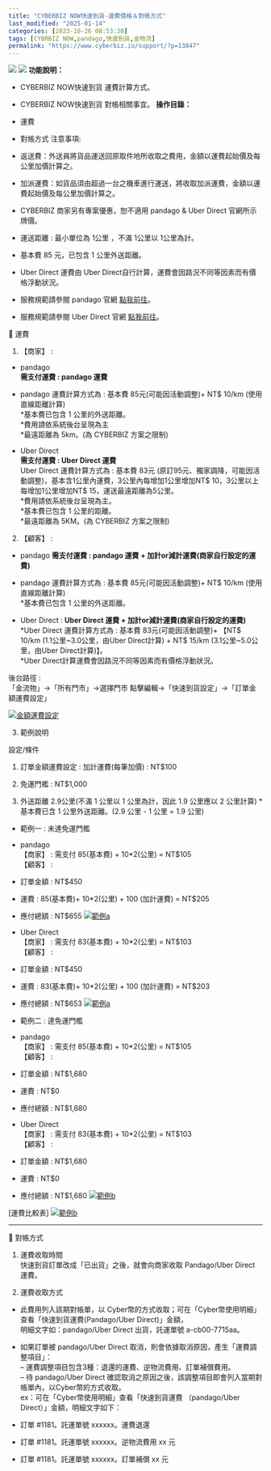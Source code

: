 ```yaml
---
title: "CYBERBIZ NOW快速到貨-運費價格＆對帳方式"
last_modified: "2025-01-14"
categories: [2023-10-26 08:53:30]
tags: [CYBRBIZ NOW,pandago,快速到貨,金物流]
permalink: "https://www.cyberbiz.io/support/?p=13847"
---
```


![](https://www.cyberbiz.io/support/wp-content/uploads/適用站別.png)
[![](https://www.cyberbiz.io/support/wp-content/uploads/台灣站.png)](https://www.cyberbiz.io/support/?page_id=2490)
**功能說明：**  

* CYBERBIZ NOW快速到貨 運費計算方式。
* CYBERBIZ NOW快速到貨 對帳相關事宜。
**操作目錄：**

* 運費
* 對帳方式
注意事項:  

* 返送費：外送員將貨品運送回原取件地所收取之費用，金額以運費起始價及每公里加價計算之。
* 加派運費：如貨品須由超過一台之機車進行運送，將收取加派運費，金額以運費起始價及每公里加價計算之。
* CYBERBIZ 商家另有專案優惠，恕不適用 pandago & Uber Direct 官網所示牌價。
* 運送距離 : 最小單位為 1公里 ，不滿 1公里以 1公里為計。
* 基本費 85 元，已包含 1 公里外送距離。
* Uber Direct 運費由 Uber Direct自行計算，運費會因路況不同等因素而有價格浮動狀況。
* 服務規範請參閱 pandago 官網 [點我前往](https://pandago.tw/)。 
* 服務規範請參閱 Uber Direct 官網 [點我前往](https://www.uber.com/zh-TW/blog/uber-direct-package-restrictions/)。 

📌 運費

1. 【商家】 : 
* pandago  
**需支付運費 : pandago 運費**  
* pandago 運費計算方式為 : 基本費 85元(可能因活動調整)+ NT$ 10/km (使用直線距離計算)  
*基本費已包含 1 公里的外送距離。  
*費用請依系統後台呈現為主  
*最遠距離為 5km。(為 CYBERBIZ 方案之限制)


* Uber Direct  
**需支付運費 : Uber Direct 運費**  
Uber Direct 運費計算方式為 : 基本費 83元 (原訂95元、獨家調降，可能因活動調整)，基本含1公里內運費，3公里內每增加1公里增加NT$
10，3公里以上每增加1公里增加NT$ 15，運送最遠距離為5公里。  
*費用請依系統後台呈現為主。  
*基本費已包含 1 公里的距離。  
*最遠距離為 5KM。(為 CYBERBIZ 方案之限制)


2. 【顧客】 :   

* pandago **需支付運費 : pandago 運費 + 加計or減計運費(商家自行設定的運費)**  
* pandago 運費計算方式為 : 基本費 85元(可能因活動調整)+ NT$ 10/km (使用直線距離計算)  
*基本費已包含 1 公里的外送距離。


* Uber Direct : **Uber Direct 運費 + 加計or減計運費(商家自行設定的運費)**  
*Uber Direct 運費計算方式為 : 基本費 83元(可能因活動調整)+ 【NT$ 10/km (1.1公里~3.0公里，由Uber Direct計算) + NT$ 15/km (3.1公里~5.0公里，由Uber Direct計算)】。  
*Uber Direct計算運費會因路況不同等因素而有價格浮動狀況。 

後台路徑 :  
「金流物」→「所有門市」→選擇門市 點擊編輯→「快速到貨設定」→「訂單金額運費設定」  

[![金額運費設定](https://www.cyberbiz.io/support/wp-content/uploads/CYBERBIZ-NOW快速到貨-運費價格＆對帳方式01.png)](https://www.cyberbiz.io/support/wp-content/uploads/CYBERBIZ-NOW快速到貨-運費價格＆對帳方式01.png)



3. 範例說明   

設定/條件  

1. 訂單金額運費設定 : 加計運費(每筆加價) : NT$100 
2. 免運門檻 : NT$1,000  

3. 外送距離 2.9公里(不滿 1 公里以 1 公里為計，因此 1.9 公里應以 2 公里計算) 
*基本費已含 1 公里外送距離。(2.9 公里 - 1 公里 = 1.9 公里)    


* 範例一 : 未達免運門檻  

* pandago  
【商家】 : 需支付 85(基本費) + 10*2(公里) = NT$105  
【顧客】 :  

* 訂單金額 : NT$450
* 運費 : 85(基本費)+ 10*2(公里) + 100 (加計運費) = NT$205
* 應付總額 : NT$655
[![範例a](https://www.cyberbiz.io/support/wp-content/uploads/CYBERBIZ-NOW快速到貨-運費價格＆對帳方式02.png)](https://www.cyberbiz.io/support/wp-content/uploads/CYBERBIZ-NOW快速到貨-運費價格＆對帳方式02.png)

* Uber Direct  
【商家】 : 需支付 83(基本費) + 10*2(公里) = NT$103  
【顧客】 :  

* 訂單金額 : NT$450
* 運費 : 83(基本費)+ 10*2(公里) + 100 (加計運費) = NT$203
* 應付總額 : NT$653
[![範例a](https://www.cyberbiz.io/support/wp-content/uploads/CYBERBIZ-NOW快速到貨-運費價格＆對帳方式02-1.png)](https://www.cyberbiz.io/support/wp-content/uploads/CYBERBIZ-NOW快速到貨-運費價格＆對帳方式02-1.png)



* 範例二 : 達免運門檻  

* pandago  
【商家】 : 需支付 85(基本費) + 10*2(公里) = NT$105  
【顧客】 :  

* 訂單金額 : NT$1,680
* 運費 : NT$0
* 應付總額 : NT$1,680
* Uber Direct  
【商家】 : 需支付 83(基本費) + 10*2(公里) = NT$103  
【顧客】 :  

* 訂單金額 : NT$1,680
* 運費 : NT$0
* 應付總額 : NT$1,680
[![範例b](https://www.cyberbiz.io/support/wp-content/uploads/CYBERBIZ-NOW快速到貨-運費價格＆對帳方式03.png)](https://www.cyberbiz.io/support/wp-content/uploads/CYBERBIZ-NOW快速到貨-運費價格＆對帳方式03.png)



[運費比較表] [![範例b](https://www.cyberbiz.io/support/wp-content/uploads/CYBERBIZ-NOW快速到貨-運費價格＆對帳方式04.png)](https://www.cyberbiz.io/support/wp-content/uploads/CYBERBIZ-NOW快速到貨-運費價格＆對帳方式04.png)



* * *


📌 對帳方式

1. 運費收取時間  
快速到貨訂單改成「已出貨」之後，就會向商家收取 Pandago/Uber Direct 運費。



2. 運費收取方式   

* 此費用列入該期對帳單，以 Cyber幣的方式收取；可在「Cyber幣使用明細」查看「快速到貨運費(Pandago/Uber Direct)」金額，  
明細文字如：pandago/Uber Direct 出貨，託運單號 a-cb00-7715aa。



* 如果訂單被 pandago/Uber Direct 取消，則會依據取消原因，產生「運費調整項目」：  
– 運費調整項目包含3種：退還的運費、逆物流費用、訂單補償費用。  
– 待 pandago/Uber Direct 確認取消之原因之後，該調整項目即會列入當期對帳單內，以Cyber幣的方式收取。  
ex：可在「Cyber幣使用明細」查看「快速到貨運費 （pandago/Uber Direct）」金額，明細文字如下：  

* 訂單 #1181。託運單號 xxxxxx。運費退還 
* 訂單 #1181。託運單號 xxxxxx。逆物流費用 xx 元 
* 訂單 #1181。託運單號 xxxxxx。訂單補償 xx 元


